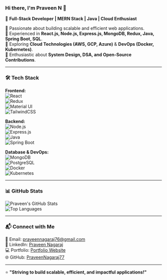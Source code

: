 ### Hi there, I'm Praveen N 👋  

🚀 **Full-Stack Developer | MERN Stack | Java | Cloud Enthusiast**  

🔹 Passionate about building scalable and efficient web applications.  
🔹 Experienced in **React.js, Node.js, Express.js, MongoDB, Redux, Java, Spring Boot, SQL**.  
🔹 Exploring **Cloud Technologies (AWS, GCP, Azure)** & **DevOps (Docker, Kubernetes)**.  
🔹 Enthusiastic about **System Design, DSA, and Open-Source Contributions**.  

---

### 🛠️ Tech Stack  

**Frontend:**  
![React](https://img.shields.io/badge/React-20232A?style=for-the-badge&logo=react&logoColor=61DAFB)  
![Redux](https://img.shields.io/badge/Redux-764ABC?style=for-the-badge&logo=redux&logoColor=white)  
![Material UI](https://img.shields.io/badge/Material--UI-0081CB?style=for-the-badge&logo=mui&logoColor=white)  
![TailwindCSS](https://img.shields.io/badge/TailwindCSS-38B2AC?style=for-the-badge&logo=tailwind-css&logoColor=white)  

**Backend:**  
![Node.js](https://img.shields.io/badge/Node.js-43853D?style=for-the-badge&logo=node.js&logoColor=white)  
![Express.js](https://img.shields.io/badge/Express.js-404D59?style=for-the-badge)  
![Java](https://img.shields.io/badge/Java-ED8B00?style=for-the-badge&logo=java&logoColor=white)  
![Spring Boot](https://img.shields.io/badge/Spring_Boot-6DB33F?style=for-the-badge&logo=spring-boot&logoColor=white)  

**Database & DevOps:**  
![MongoDB](https://img.shields.io/badge/MongoDB-4EA94B?style=for-the-badge&logo=mongodb&logoColor=white)  
![PostgreSQL](https://img.shields.io/badge/PostgreSQL-316192?style=for-the-badge&logo=postgresql&logoColor=white)  
![Docker](https://img.shields.io/badge/Docker-2496ED?style=for-the-badge&logo=docker&logoColor=white)  
![Kubernetes](https://img.shields.io/badge/Kubernetes-326CE5?style=for-the-badge&logo=kubernetes&logoColor=white)  

---

### 📊 GitHub Stats  

![Praveen's GitHub Stats](https://github-readme-stats.vercel.app/api?username=PraveenNagaraj77&show_icons=true&theme=react&hide_border=true)  
![Top Languages](https://github-readme-stats.vercel.app/api/top-langs/?username=PraveenNagaraj77&layout=compact&theme=react&hide_border=true)  

---

### 📬 Connect with Me  

📧 Email: [praveennagaraj76@gmail.com](mailto:praveennagaraj76@gmail.com)  
🔗 LinkedIn: [Praveen Nagaraj](https://www.linkedin.com/in/praveen-nagaraj-a8b956219/)  
💻 Portfolio: [Portfolio Website](https://portfolio-prav-een.netlify.app/)  
🌐 GitHub: [PraveenNagaraj77](https://github.com/PraveenNagaraj77)  

---

⭐ **"Striving to build scalable, efficient, and impactful applications!"**  

